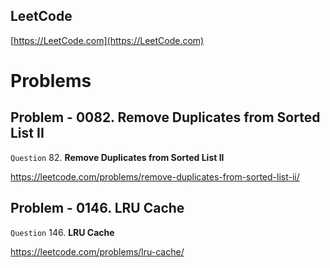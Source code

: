 
LeetCode
-----------

[https://LeetCode.com](https://LeetCode.com)

# Problems

## Problem - 0082. Remove Duplicates from Sorted List II

`Question` 82. **Remove Duplicates from Sorted List II**

https://leetcode.com/problems/remove-duplicates-from-sorted-list-ii/

## Problem - 0146. LRU Cache

`Question` 146. **LRU Cache**

https://leetcode.com/problems/lru-cache/

